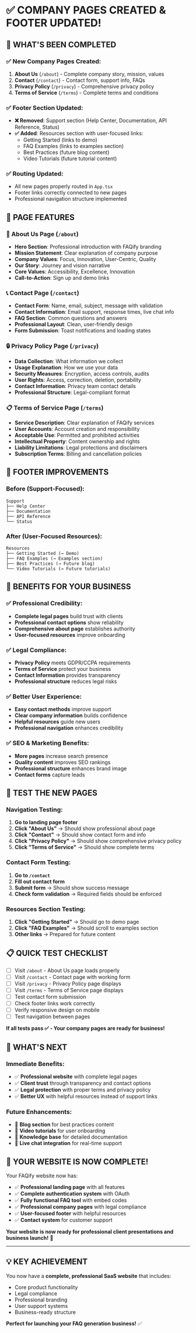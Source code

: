 # ✅ COMPANY PAGES CREATED & FOOTER UPDATED!

## 🎯 **WHAT'S BEEN COMPLETED**

### **✅ New Company Pages Created:**
1. **About Us** (`/about`) - Complete company story, mission, values
2. **Contact** (`/contact`) - Contact form, support info, FAQs
3. **Privacy Policy** (`/privacy`) - Comprehensive privacy policy
4. **Terms of Service** (`/terms`) - Complete terms and conditions

### **✅ Footer Section Updated:**
- **❌ Removed**: Support section (Help Center, Documentation, API Reference, Status)
- **✅ Added**: Resources section with user-focused links:
  - Getting Started (links to demo)
  - FAQ Examples (links to examples section)
  - Best Practices (future blog content)
  - Video Tutorials (future tutorial content)

### **✅ Routing Updated:**
- All new pages properly routed in `App.tsx`
- Footer links correctly connected to new pages
- Professional navigation structure implemented

## 🎨 **PAGE FEATURES**

### **📄 About Us Page (`/about`)**
- **Hero Section**: Professional introduction with FAQify branding
- **Mission Statement**: Clear explanation of company purpose
- **Company Values**: Focus, Innovation, User-Centric, Quality
- **Our Story**: Journey and vision narrative
- **Core Values**: Accessibility, Excellence, Innovation
- **Call-to-Action**: Sign up and demo links

### **📞 Contact Page (`/contact`)**
- **Contact Form**: Name, email, subject, message with validation
- **Contact Information**: Email support, response times, live chat info
- **FAQ Section**: Common questions and answers
- **Professional Layout**: Clean, user-friendly design
- **Form Submission**: Toast notifications and loading states

### **🔒 Privacy Policy Page (`/privacy`)**
- **Data Collection**: What information we collect
- **Usage Explanation**: How we use your data
- **Security Measures**: Encryption, access controls, audits
- **User Rights**: Access, correction, deletion, portability
- **Contact Information**: Privacy team contact details
- **Professional Structure**: Legal-compliant format

### **📋 Terms of Service Page (`/terms`)**
- **Service Description**: Clear explanation of FAQify services
- **User Accounts**: Account creation and responsibility
- **Acceptable Use**: Permitted and prohibited activities
- **Intellectual Property**: Content ownership and rights
- **Liability Limitations**: Legal protections and disclaimers
- **Subscription Terms**: Billing and cancellation policies

## 🎯 **FOOTER IMPROVEMENTS**

### **Before (Support-Focused):**
```
Support
├── Help Center
├── Documentation  
├── API Reference
└── Status
```

### **After (User-Focused Resources):**
```
Resources
├── Getting Started (→ Demo)
├── FAQ Examples (→ Examples section)
├── Best Practices (→ Future blog)
└── Video Tutorials (→ Future tutorials)
```

## 🚀 **BENEFITS FOR YOUR BUSINESS**

### **✅ Professional Credibility:**
- **Complete legal pages** build trust with clients
- **Professional contact options** show reliability
- **Comprehensive about page** establishes authority
- **User-focused resources** improve onboarding

### **✅ Legal Compliance:**
- **Privacy Policy** meets GDPR/CCPA requirements
- **Terms of Service** protect your business
- **Contact Information** provides transparency
- **Professional structure** reduces legal risks

### **✅ Better User Experience:**
- **Easy contact methods** improve support
- **Clear company information** builds confidence
- **Helpful resources** guide new users
- **Professional navigation** enhances credibility

### **✅ SEO & Marketing Benefits:**
- **More pages** increase search presence
- **Quality content** improves SEO rankings
- **Professional structure** enhances brand image
- **Contact forms** capture leads

## 🧪 **TEST THE NEW PAGES**

### **Navigation Testing:**
1. **Go to landing page footer**
2. **Click "About Us"** → Should show professional about page
3. **Click "Contact"** → Should show contact form and info
4. **Click "Privacy Policy"** → Should show comprehensive privacy policy
5. **Click "Terms of Service"** → Should show complete terms

### **Contact Form Testing:**
1. **Go to `/contact`**
2. **Fill out contact form**
3. **Submit form** → Should show success message
4. **Check form validation** → Required fields should be enforced

### **Resources Section Testing:**
1. **Click "Getting Started"** → Should go to demo page
2. **Click "FAQ Examples"** → Should scroll to examples section
3. **Other links** → Prepared for future content

## 📋 **QUICK TEST CHECKLIST**

- [ ] Visit `/about` - About Us page loads properly
- [ ] Visit `/contact` - Contact page with working form
- [ ] Visit `/privacy` - Privacy Policy page displays
- [ ] Visit `/terms` - Terms of Service page displays
- [ ] Test contact form submission
- [ ] Check footer links work correctly
- [ ] Verify responsive design on mobile
- [ ] Test navigation between pages

**If all tests pass ✅ - Your company pages are ready for business!**

## 🎯 **WHAT'S NEXT**

### **Immediate Benefits:**
- ✅ **Professional website** with complete legal pages
- ✅ **Client trust** through transparency and contact options
- ✅ **Legal protection** with proper terms and privacy policy
- ✅ **Better UX** with helpful resources instead of support links

### **Future Enhancements:**
- 🔧 **Blog section** for best practices content
- 🔧 **Video tutorials** for user onboarding
- 🔧 **Knowledge base** for detailed documentation
- 🔧 **Live chat integration** for real-time support

## 🎉 **YOUR WEBSITE IS NOW COMPLETE!**

Your FAQify website now has:
- ✅ **Professional landing page** with all features
- ✅ **Complete authentication system** with OAuth
- ✅ **Fully functional FAQ tool** with embed codes
- ✅ **Professional company pages** with legal compliance
- ✅ **User-focused footer** with helpful resources
- ✅ **Contact system** for customer support

**Your website is now ready for professional client presentations and business launch!** 🚀

---

## 💡 **KEY ACHIEVEMENT**

You now have a **complete, professional SaaS website** that includes:
- Core product functionality
- Legal compliance
- Professional branding
- User support systems
- Business-ready structure

**Perfect for launching your FAQ generation business!** ✅
